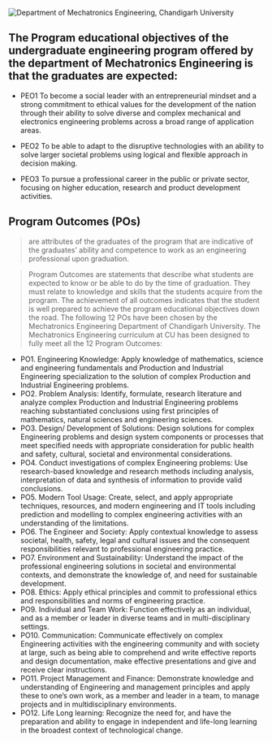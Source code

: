 ![Department of Mechatronics Engineering, Chandigarh University](https://github.com/Mechatronics-Engineering-CU/Robotics4Mechatrons_-CU/blob/main/IMAGE_DATA/banner.PNG)

## The Program educational objectives of the undergraduate engineering program offered by the department of Mechatronics Engineering is that the graduates are expected:

- PEO1 To become a social leader with an entrepreneurial mindset and a strong commitment to ethical values for the development of the nation through their ability to solve diverse and complex mechanical and electronics engineering problems across a broad range of application areas.

- PEO2 To be able to adapt to the disruptive technologies with an ability to solve larger societal problems using logical and flexible approach in decision making.

- PEO3 To pursue a professional career in the public or private sector, focusing on higher education, research and product development activities.

## Program Outcomes (POs) 
> are attributes of the graduates of the program that are indicative of the graduates’ ability and competence to work as an engineering professional upon graduation. 

> Program Outcomes are statements that describe what students are expected to know or be able to do by the time of graduation. They must relate to knowledge and skills that the students acquire from the program. The achievement of all outcomes indicates that the student is well prepared to achieve the program educational objectives down the road. The following 12 POs have been chosen by the Mechatronics Engineering Department of Chandigarh University. The Mechatronics Engineering curriculum at CU has been designed to fully meet all the 12 Program Outcomes:

- PO1. Engineering Knowledge: Apply knowledge of mathematics, science and engineering fundamentals and Production and Industrial Engineering specialization to the solution of complex Production and Industrial Engineering problems.
- PO2. Problem Analysis: Identify, formulate, research literature and analyze complex Production and Industrial Engineering problems reaching substantiated conclusions using first principles of mathematics, natural sciences and engineering sciences.
- PO3. Design/ Development of Solutions: Design solutions for complex Engineering problems and design system components or processes that meet specified needs with appropriate consideration for public health and safety, cultural, societal and environmental considerations.
- PO4. Conduct investigations of complex Engineering problems: Use research-based knowledge and research methods including analysis, interpretation of data and synthesis of information to provide valid conclusions.
- PO5. Modern Tool Usage: Create, select, and apply appropriate techniques, resources, and modern engineering and IT tools including prediction and modelling to complex engineering activities with an understanding of the limitations.
- PO6. The Engineer and Society: Apply contextual knowledge to assess societal, health, safety, legal and cultural issues and the consequent responsibilities relevant to professional engineering practice.
- PO7. Environment and Sustainability: Understand the impact of the professional engineering solutions in societal and environmental contexts, and demonstrate the knowledge of, and need for sustainable development.
- PO8. Ethics: Apply ethical principles and commit to professional ethics and responsibilities and norms of engineering practice.
- PO9. Individual and Team Work: Function effectively as an individual, and as a member or leader in diverse teams and in multi-disciplinary settings.
- PO10. Communication: Communicate effectively on complex Engineering activities with the engineering community and with society at large, such as being able to comprehend and write effective reports and design documentation, make effective presentations and give and receive clear instructions.
- PO11. Project Management and Finance: Demonstrate knowledge and understanding of Engineering and management principles and apply these to one’s own work, as a member and leader in a team, to manage projects and in multidisciplinary environments.
- PO12. Life Long learning: Recognize the need for, and have the preparation and ability to engage in independent and life-long learning in the broadest context of technological change.
